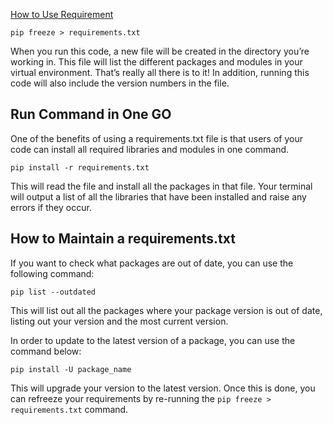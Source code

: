 [How to Use Requirement][def]

[def]: https://datagy.io/python-requirements-txt/

```
pip freeze > requirements.txt
```
When you run this code, a new file will be created in the directory you’re working in. This file will list the different packages and modules in your virtual environment. That’s really all there is to it!
In addition, running this code will also include the version numbers in the file.

## Run Command in One GO
One of the benefits of using a requirements.txt file is that users of your code can install all required libraries and modules in one command.
```
pip install -r requirements.txt
```
This will read the file and install all the packages in that file. Your terminal will output a list of all the libraries that have been installed and raise any errors if they occur.

## How to Maintain a requirements.txt
If you want to check what packages are out of date, you can use the following command:
```
pip list --outdated
```
This will list out all the packages where your package version is out of date, listing out your version and the most current version.

In order to update to the latest version of a package, you can use the command below:
```
pip install -U package_name
```
This will upgrade your version to the latest version. Once this is done, you can refreeze your requirements by re-running the `pip freeze > requirements.txt` command.